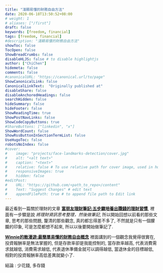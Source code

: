 ```yaml
---
title: "淺顯易懂的財務自由方法"
date: 2020-06-18T13:50:52+08:00
# weight: 1
# aliases: ["/first"]
draft: false
keywords: [freedom, financial]
tags: [freedom, financial]
#description: "淺顯易懂的財務自由方法"
showToc: false
TocOpen: false
ShowBreadCrumbs: false
disableHLJS: false # to disable highlightjs
author: ["ChiChen"]
hidemeta: false
comments: false
#canonicalURL: "https://canonical.url/to/page"
ShowCanonicalLink: false
CanonicalLinkText: 	"Originally published at"
disableShare: false
disableAnchoredHeadings: false
searchHidden: false
hideSummary: false
hideFooter: false
ShowReadingTime: true
ShowPostNavLinks: false
ShowCodeCopyButtons: true
#ShareButtons: ["linkedin", "x"]
ShowWordCount: false
ShowRssButtonInSectionTermList: false
UseHugoToc: false
robotsNoIndex: false
#cover:
#    image: "projects/face-landmarks-detection/cover.jpg"
#    alt: "<alt text>"
#    caption: "<text>"
#    relative: false # To use relative path for cover image, used in hugo Page-bundles
#    responsiveImages: true
#    hidden: false
#editPost:
#    URL: "https://github.com/<path_to_repo>/content"
#    Text: "Suggest Changes" # edit text
#    appendFilePath: true # to append file path to Edit link
---
```


最近看到一篇關於理財的文章 **[富朋友理財筆記:五步驟培養出賺錢的理財習慣](http://blog.17rich.com/5-steps-have-a-good-money-managing-habit.html "富朋友理財筆記:五步驟培養出賺錢的理財習慣")**, 裡面有一步驟是說 *將理財資訊思考整理，然後做筆記*, 所以開始回想以前看的那些文章, 思考的那些問題, 釐清的那些觀念, 真的都忘得差不多了, 不然就是只有一個朦朧的印象, 可是怎麼都想不起來, 所以以後要開始做筆記了.  

**[Winnie的散漫遊:最簡單易懂的財務自由概念](https://winnielife.com/%E6%9C%80%E7%B0%A1%E5%96%AE%E6%98%93%E6%87%82%E7%9A%84%E8%B2%A1%E5%8B%99%E8%87%AA%E7%94%B1%E6%A6%82%E5%BF%B5/ "Winnie的散漫遊:最簡單易懂的財務自由概念")** 裡面講到的一個觀念我覺得很實在, 投資報酬率是無法掌握的, 但是存款率卻是我能控制的, 當存款率越高, 代表消費需求就越低, 消費需求越低, 代表退休準備金就可以調得越低, 當退休金的目標越低, 相對的投資報酬率高低差異就變小了.  

結論 : 少花錢, 多存錢  